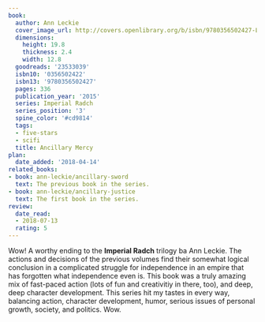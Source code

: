 ```yaml
---
book:
  author: Ann Leckie
  cover_image_url: http://covers.openlibrary.org/b/isbn/9780356502427-L.jpg
  dimensions:
    height: 19.8
    thickness: 2.4
    width: 12.8
  goodreads: '23533039'
  isbn10: '0356502422'
  isbn13: '9780356502427'
  pages: 336
  publication_year: '2015'
  series: Imperial Radch
  series_position: '3'
  spine_color: '#cd9814'
  tags:
  - five-stars
  - scifi
  title: Ancillary Mercy
plan:
  date_added: '2018-04-14'
related_books:
- book: ann-leckie/ancillary-sword
  text: The previous book in the series.
- book: ann-leckie/ancillary-justice
  text: The first book in the series.
review:
  date_read:
  - 2018-07-13
  rating: 5
---
```


Wow! A worthy ending to the **Imperial Radch** trilogy ba Ann Leckie. The actions and decisions of the previous volumes find their somewhat logical conclusion in a complicated struggle for independence in an empire that has forgotten what independence even is. This book was a truly amazing mix of fast-paced action (lots of fun and creativitiy in there, too), and deep, deep character development. This series hit my tastes in every way, balancing action, character development, humor, serious issues of personal growth, society, and politics. Wow.
